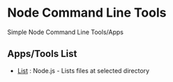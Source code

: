 # Node Command Line Tools

Simple Node Command Line Tools/Apps

## Apps/Tools List

- [List](list) : Node.js - Lists files at selected directory
